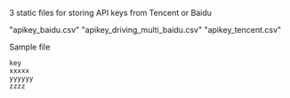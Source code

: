 3 static files for storing API keys from Tencent or Baidu

"apikey_baidu.csv"
"apikey_driving_multi_baidu.csv"
"apikey_tencent.csv"

Sample file
```
key
xxxxx
yyyyyy
zzzz
```